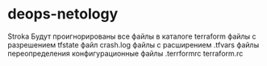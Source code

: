 # deops-netology
Stroka
Будут проигнорированы все файлы в каталоге terraform
файлы с разрешением tfstate
файл crash.log
файлы с расширением .tfvars
файлы переопределения
конфигурационные файлы  .terrformrc terraform.rc
